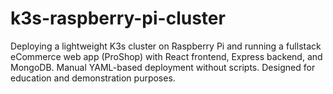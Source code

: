 # k3s-raspberry-pi-cluster
Deploying a lightweight K3s cluster on Raspberry Pi and running a fullstack eCommerce web app (ProShop) with React frontend, Express backend, and MongoDB. Manual YAML-based deployment without scripts. Designed for education and demonstration purposes.
